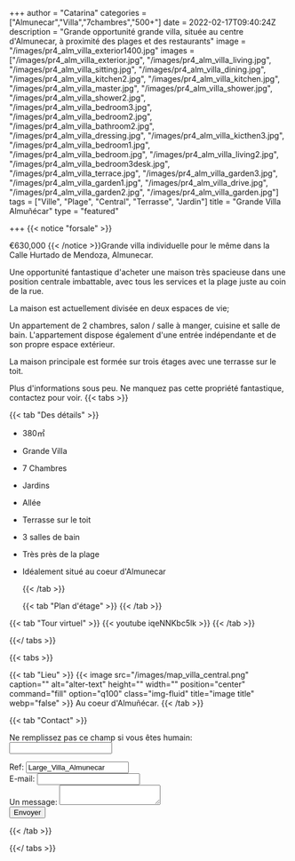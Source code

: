 +++
author = "Catarina"
categories = ["Almunecar","Villa","7chambres","500+"]
date = 2022-02-17T09:40:24Z
description = "Grande opportunité grande villa, située au centre d'Almunecar, à proximité des plages et des restaurants"
image = "/images/pr4_alm_villa_exterior1400.jpg"
images = ["/images/pr4_alm_villa_exterior.jpg", "/images/pr4_alm_villa_living.jpg", "/images/pr4_alm_villa_sitting.jpg", "/images/pr4_alm_villa_dining.jpg", "/images/pr4_alm_villa_kitchen2.jpg", "/images/pr4_alm_villa_kitchen.jpg", "/images/pr4_alm_villa_master.jpg", "/images/pr4_alm_villa_shower.jpg", "/images/pr4_alm_villa_shower2.jpg", "/images/pr4_alm_villa_bedroom3.jpg", "/images/pr4_alm_villa_bedroom2.jpg", "/images/pr4_alm_villa_bathroom2.jpg", "/images/pr4_alm_villa_dressing.jpg", "/images/pr4_alm_villa_kicthen3.jpg", "/images/pr4_alm_villa_bedroom1.jpg", "/images/pr4_alm_villa_bedroom.jpg", "/images/pr4_alm_villa_living2.jpg", "/images/pr4_alm_villa_bedroom3desk.jpg", "/images/pr4_alm_villa_terrace.jpg", "/images/pr4_alm_villa_garden3.jpg", "/images/pr4_alm_villa_garden1.jpg", "/images/pr4_alm_villa_drive.jpg", "/images/pr4_alm_villa_garden2.jpg", "/images/pr4_alm_villa_garden.jpg"]
tags = ["Ville", "Plage", "Central", "Terrasse", "Jardin"]
title = "Grande Villa Almuñécar"
type = "featured"

+++
{{< notice "forsale" >}}

€630,000 {{< /notice >}}Grande villa individuelle pour le même dans la Calle Hurtado de Mendoza, Almunecar.

Une opportunité fantastique d'acheter une maison très spacieuse dans une position centrale imbattable, avec tous les services et la plage juste au coin de la rue.

La maison est actuellement divisée en deux espaces de vie;

Un appartement de 2 chambres, salon / salle à manger, cuisine et salle de bain. L'appartement dispose également d'une entrée indépendante et de son propre espace extérieur.

La maison principale est formée sur trois étages avec une terrasse sur le toit.

Plus d'informations sous peu. Ne manquez pas cette propriété fantastique, contactez pour voir.
{{< tabs >}}

{{< tab "Des détails" >}}

* 380&#x33A1;
* Grande Villa
* 7 Chambres
* Jardins
* Allée
* Terrasse sur le toit
* 3 salles de bain
* Très près de la plage
* Idéalement situé au coeur d'Almunecar

  {{< /tab >}}

  {{< tab "Plan d'étage" >}}  {{< /tab >}}

{{< tab "Tour virtuel" >}} {{< youtube iqeNNKbc5lk >}} {{< /tab >}}

{{</ tabs >}}

{{< tabs >}}

{{< tab "Lieu" >}} {{< image src="/images/map_villa_central.png" caption="" alt="alter-text" height="" width="" position="center" command="fill" option="q100" class="img-fluid" title="image title" webp="false" >}} Au coeur d'Almuñécar. {{< /tab >}}

{{< tab "Contact" >}} <form name="propertyContact" method="POST" netlify-honeypot="bot-field" data-netlify="true">
<div class="form-group">
<p class="hidden"><label>Ne remplissez pas ce champ si vous êtes humain: <input name="bot-field" /></label></p>
</div>
<div class="form-group">
<label>Ref: <input name="property-ref" class="form-control" value="Large_Villa_Almunecar" readonly/></label>
</div>
<div class="form-group">
<label>E-mail: <input type="text" class="form-control" name="email" /></label>
</div>
<div class="form-group">
<label>Un message: </label> <textarea name="message" class="form-control"></textarea>
</div>
<button type="submit" class="btn btn-primary">Envoyer</button>
</form> {{< /tab >}}

{{</ tabs >}}